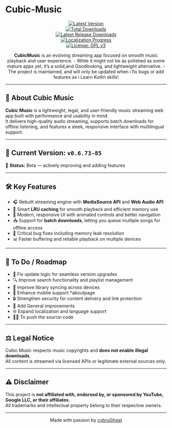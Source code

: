 # Cubic-Music

<div align="center">
  
[![Latest Version](https://img.shields.io/github/v/release/cybruGhost/Cubic-Music?label=Latest%20Version)](https://github.com/cybruGhost/Cubic-Music/releases/latest)  
[![Total Downloads](https://img.shields.io/github/downloads/cybruGhost/Cubic-Music/total?label=Total%20Downloads)](https://github.com/cybruGhost/Cubic-Music/releases)  
[![Latest Release Downloads](https://img.shields.io/github/downloads/cybruGhost/Cubic-Music/latest/total?label=Latest%20Release%20Downloads)](https://github.com/cybruGhost/Cubic-Music/releases/latest)  
[![Localization Progress](https://badges.crowdin.net/N-Zik/localized.svg)](https://crowdin.com/project/N-Zik)  
[![License: GPL v3](https://img.shields.io/github/license/cybruGhost/Cubic-Music?color=blue)](https://www.gnu.org/licenses/gpl-3.0)

<p><b>CubicMusic</b> is an evolving streaming app focused on smooth music playback and user experience.  
- While it might not be as polished as some mature apps yet, it’s a solid,and Goodlooking, and lightweight alternative.  
- The project is maintained, and will only be updated when i fix bugs or add features as i Learn Kotlin skills!</p>

</div>

---

## 🎵 About Cubic Music

**Cubic Music** is a lightweight, legal, and user-friendly music streaming web app built with performance and usability in mind.  
It delivers high-quality audio streaming, supports batch downloads for offline listening, and features a sleek, responsive interface with multilingual support.

---

## 🚀 Current Version: `v0.6.73-85`  
🔧 **Status:** Beta — actively improving and adding features

---

## 🛠️ Key Features
- 🎧 Rebuilt streaming engine with **MediaSource API** and **Web Audio API**  
- 🧠 Smart **LRU caching** for smooth playback and efficient memory use  
- 🎨 Modern, responsive UI with animated controls and better navigation  
- 📥 Support for **batch downloads**, letting you queue multiple songs for offline access  
- 🐛 Critical bug fixes including memory leak resolution  
- 📊 Faster buffering and reliable playback on multiple devices  

---

## 📅 To Do / Roadmap
- 🔄 Fix update logic for seamless version upgrades  
- 🔍 Improve search functionality and playlist management  
- 💾 improve library syncing across devices  
- 📱 Enhance mobile support.*aboutpage  
- 🔒 Strengthen security for content delivery and link protection  
- 🎵 Add General improvements  
- 🌐 Expand localization and language support  
- 👨‍💻 To push the source-code
---

## ⚖️ Legal Notice

Cubic Music respects music copyrights and **does not enable illegal downloads**.  
All content is streamed via licensed APIs or legitimate external sources only.

---

## ⚠️ Disclaimer

This project is **not affiliated with, endorsed by, or sponsored by YouTube, Google LLC, or their affiliates**.  
All trademarks and intellectual property belong to their respective owners.

---

<p align="center">Made with passion by <a href="https://github.com/cybruGhost">cybruGhost</a></p>